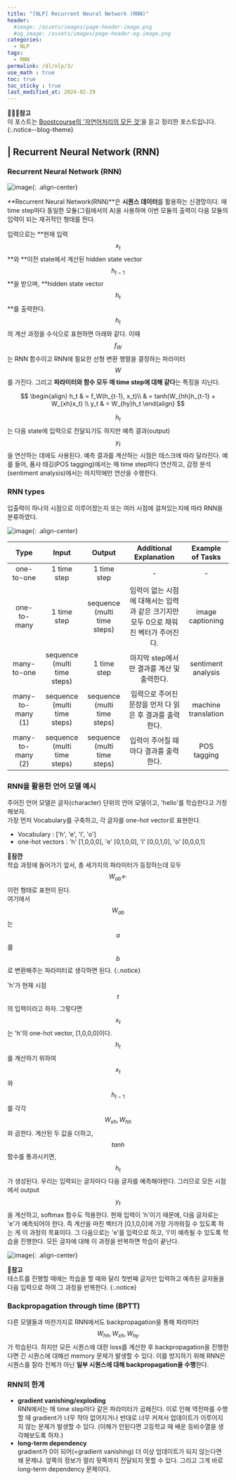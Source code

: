 ```yaml
---
title: "[NLP] Recurrent Neural Network (RNN)"
header:
  #image: /assets/images/page-header-image.png
  #og_image: /assets/images/page-header-og-image.png
categories:
  - NLP
tags:
  - RNN
permalink: /dl/nlp/3/
use_math : true
toc: true
toc_sticky : true
last_modified_at: 2024-02-29
---
```

**🧚🏻‍♀️참고**<br>
이 포스트는 [Boostcourse의 '자연어처리의 모든 것'](https://www.boostcourse.org/ai330)을 듣고 정리한 포스트입니다.
{:.notice--blog-theme}

## | Recurrent Neural Network (RNN)

### Recurrent Neural Network (RNN)

![image](https://github.com/codehyunn/codehyunn.github.io/assets/87523224/11e9c8d9-8ae6-4be7-b215-a68b1bf3d17a){: .align-center}

**Recurrent Neural Network(RNN)**은 **시퀀스 데이터**를 활용하는 신경망이다. 매 time step마다 동일한 모듈(그림에서의 A)을 사용하며 이번 모듈의 출력이 다음 모듈의 입력이 되는 재귀적인 형태를 띈다.

입력으로는 **현재 입력 $${x_t}$$**와 **이전 state에서 계산된 hidden state vector $${h_{t-1}}$$**을 받으며, **hidden state vector $${h_t}$$**를 출력한다. $${h_t}$$의 계산 과정을 수식으로 표현하면 아래와 같다. 이때 $$f_W$$는 RNN 함수이고 RNN에 필요한 선형 변환 행렬을 결정하는 파라미터 $$W$$를 가진다. 그리고 **파라미터와 함수 모두 매 time step에 대해 같다**는 특징을 지닌다.

$$ \begin{align} h_t & = f_W(h_{t-1}, x_t)\\
                     & = tanh(W_{hh}h_{t-1} + W_{xh}x_t) \\
                 y_t & = W_{hy}h_t 
    \end{align} $$

$${h_t}$$는 다음 state에 입력으로 전달되기도 하지만 예측 결과(output) $$y_t$$을 연산하는 데에도 사용된다. 예측 결과를 계산하는 시점은 태스크에 따라 달라진다. 예를 들어, 품사 태깅(POS tagging)에서는 매 time step마다 연산하고, 감정 분석(sentiment analysis)에서는 마지막에만 연산을 수행한다.

### RNN types
입출력이 하나의 시점으로 이루어졌는지 또는 여러 시점에 걸쳐있는지에 따라 RNN을 분류하였다.

![image](https://github.com/codehyunn/codehyunn.github.io/assets/87523224/72ad7585-6ba5-4103-83fc-ff7753a4ef7b){: .align-center}

| Type | Input | Output | Additional Explanation | Example of Tasks |
| :--------: | :---------: | :---------: | :---: | :---: | 
| one-to-one | 1 time step | 1 time step | - | - |
| one-to-many | 1 time step  | sequence<br>(multi time steps) | 입력이 없는 시점에 대해서는 입력과 같은 크기지만 <br>모두 0으로 채워진 벡터가 주어진다. | image captioning |
| many-to-one | sequence<br>(multi time steps) | 1 time step | 마지막 step에서만 결과를 계산 및 출력한다. | sentiment analysis |
| many-to-many (1) | sequence<br>(multi time steps) | sequence<br>(multi time steps) | 입력으로 주어진 문장을 먼저 다 읽은 후 결과를 출력한다. | machine translation |
| many-to-many (2) | sequence<br>(multi time steps) | sequence<br>(multi time steps) | 입력이 주어질 때마다 결과를 출력한다. | POS tagging |

### RNN을 활용한 언어 모델 예시
주어진 언어 모델은 글자(character) 단위의 언어 모델이고, 'hello'를 학습한다고 가정해보자.<br>
가장 먼저 Vocabulary를 구축하고, 각 글자를 one-hot vector로 표현한다.<br>

- Vocabulary : ['h', 'e', 'l', 'o']<br>
- one-hot vectors : 'h' [1,0,0,0], 'e' [0,1,0,0], 'l' [0,0,1,0], 'o' [0,0,0,1]

**🐨잠깐**<br>
학습 과정에 들어가기 앞서, 총 세가지의 파라미터가 등장하는데 모두 $$W_{ab} \leftarrow $$  이런 형태로 표현이 된다.<br>
여기에서 $$W_{ab}$$는 $$a$$를 $$b$$로 변환해주는 파라미터로 생각하면 된다. 
{:.notice}

'h'가 현재 시점 $$t$$의 입력이라고 하자. 그렇다면 $$x_t$$는 'h'의 one-hot vector, [1,0,0,0]이다. $$h_t$$를 계산하기 위하여 $$x_t$$와 $${h_{t-1}}$$를 각각 $${W_{xh}, W_{hh}}$$와 곱한다. 계산된 두 값을 더하고, $$tanh$$ 함수를 통과시키면, $$h_t$$가 생성된다. 우리는 입력되는 글자마다 다음 글자를 예측해야한다. 그러므로 모든 시점에서 output $$y_t$$을 계산하고, softmax 함수도 적용한다. 현재 입력이 'h'이기 때문에, 다음 글자로는 'e'가 예측되어야 한다. 즉 계산을 마친 벡터가 [0,1,0,0]에 가장 가까워질 수 있도록 하는 게 이 과정의 목표이다. 그 다음으로는 'e'를 입력으로 하고, 'l'이 예측될 수 있도록 학습을 진행한다. 모든 글자에 대해 이 과정을 반복하면 학습이 끝난다.

![image](https://github.com/codehyunn/codehyunn.github.io/assets/87523224/306664b5-2f8b-4ffc-96fd-d8056add60f2){: .align-center}

**🐨참고**<br>
테스트를 진행할 때에는 학습을 할 때와 달리 첫번째 글자만 입력하고 예측된 글자들을 다음 입력으로 하여 그 과정을 반복한다.
{:.notice}

### Backpropagation through time (BPTT)
다른 모델들과 마찬가지로 RNN에서도 backpropagation을 통해 파라미터 $$W_{hh}, W_{xh}, W_{hy}$$가 학습된다. 하지만 모든 시퀀스에 대한 loss를 계산한 후 backpropagation을 진행한다면 긴 시퀀스에 대해선 memory 문제가 발생할 수 있다. 이를 방지하기 위해 RNN은 시퀀스를 잘라 전체가 아닌 **일부 시퀀스에 대해 backpropagation을 수행**한다.


### RNN의 한계
- **gradient vanishing/exploding**<br>
RNN에서는 매 time step마다 같은 파라미터가 곱해진다. 이로 인해 역전파를 수행할 때 gradient가 너무 작아 없어지거나 반대로 너무 커져서 업데이트가 이루어지지 않는 문제가 발생할 수 있다. (이해가 안된다면 고등학교 때 배운 등비수열을 생각해보도록 하자.)
- **long-term dependency**<br>
gradient가 0이 되어(=gradient vanishing) 더 이상 업데이트가 되지 않는다면 왜 문제냐. 앞쪽의 정보가 멀리 뒷쪽까지 전달되지 못할 수 있다. 그리고 그게 바로 long-term dependency 문제이다.